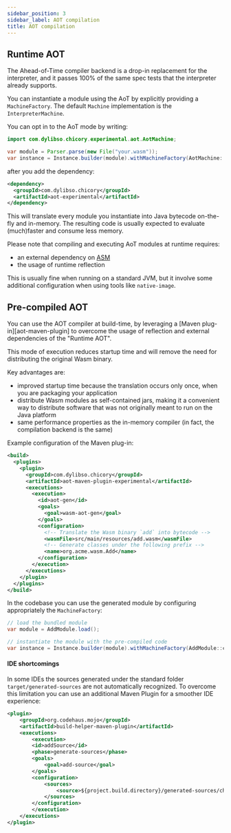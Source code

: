 ```yaml
---
sidebar_position: 3
sidebar_label: AOT compilation
title: AOT compilation
---
```

## Runtime AOT

<!--
```java
//DEPS com.dylibso.chicory:docs-lib:999-SNAPSHOT
//DEPS com.dylibso.chicory:aot-experimental:999-SNAPSHOT

import com.dylibso.chicory.wasm.Parser;
import com.dylibso.chicory.runtime.Instance;
import com.dylibso.chicory.runtime.Machine;

docs.FileOps.copyFromWasmCorpus("count_vowels.rs.wasm", "your.wasm");
```
-->

The Ahead-of-Time compiler backend is a drop-in replacement for the interpreter, and it passes 100% of the same
spec tests that the interpreter already supports.

You can instantiate a module using the AoT by explicitly providing a `MachineFactory`.
The default `Machine` implementation is the `InterpreterMachine`.

You can opt in to the AoT mode by writing:

```java
import com.dylibso.chicory.experimental.aot.AotMachine;

var module = Parser.parse(new File("your.wasm"));
var instance = Instance.builder(module).withMachineFactory(AotMachine::new).build();
```

after you add the dependency:

```xml
<dependency>
  <groupId>com.dylibso.chicory</groupId>
  <artifactId>aot-experimental</artifactId>
</dependency>
```

This will translate every module you instantiate into Java bytecode on-the-fly and in-memory.
The resulting code is usually expected to evaluate (much)faster and consume less memory.

Please note that compiling and executing AoT modules at runtime requires:
- an external dependency on [ASM](https://asm.ow2.io/)
- the usage of runtime reflection

This is usually fine when running on a standard JVM, but it involve some additional configuration when using tools like `native-image`.

## Pre-compiled AOT

You can use the AOT compiler at build-time, by leveraging a [Maven plug-in][aot-maven-plugin] to overcome the usage of reflection and external dependencies of the "Runtime AOT".

This mode of execution reduces startup time and will remove the need for distributing
the original Wasm binary.

Key advantages are:

- improved startup time because the translation occurs only once, when you are packaging your application
- distribute Wasm modules as self-contained jars, making it a convenient way to distribute software that was not originally meant to run on the Java platform
- same performance properties as the in-memory compiler (in fact, the compilation backend is the same)

Example configuration of the Maven plug-in:

```xml
<build>
  <plugins>
    <plugin>
      <groupId>com.dylibso.chicory</groupId>
      <artifactId>aot-maven-plugin-experimental</artifactId>
      <executions>
        <execution>
          <id>aot-gen</id>
          <goals>
            <goal>wasm-aot-gen</goal>
          </goals>
          <configuration>
            <!-- Translate the Wasm binary `add` into bytecode -->
            <wasmFile>src/main/resources/add.wasm</wasmFile>
            <!-- Generate classes under the following prefix -->
            <name>org.acme.wasm.Add</name>
          </configuration>
        </execution>
      </executions>
    </plugin>
  </plugins>
</build>
```

In the codebase you can use the generated module by configuring appropriately the `MachineFactory`:

<!--
```java
class AddModule {
    public static Machine create(Instance instance) {
        return null;
    }
}
```
-->

```java
// load the bundled module
var module = AddModule.load();

// instantiate the module with the pre-compiled code
var instance = Instance.builder(module).withMachineFactory(AddModule::create).build();
```

#### IDE shortcomings

In some IDEs the sources generated under the standard folder `target/generated-sources` are not automatically recognized.
To overcome this limitation you can use an additional Maven Plugin for a smoother IDE experience:

```xml
<plugin>
    <groupId>org.codehaus.mojo</groupId>
    <artifactId>build-helper-maven-plugin</artifactId>
    <executions>
        <execution>
        <id>addSource</id>
        <phase>generate-sources</phase>
        <goals>
            <goal>add-source</goal>
        </goals>
        <configuration>
            <sources>
                <source>${project.build.directory}/generated-sources/chicory-aot</source>
            </sources>
        </configuration>
        </execution>
    </executions>
</plugin>
```

<!--
```java
docs.FileOps.writeResult("docs/experimental", "3-aot.md.result", "empty");
```
-->
